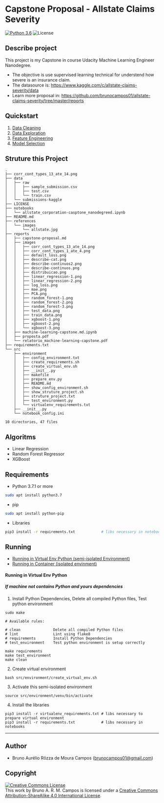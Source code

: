 # Capstone Proposal - Allstate Claims Severity
[![Python 3.6](https://img.shields.io/badge/python-3.6-blue.svg)](https://www.python.org/downloads/release/python-360/)
![License](https://img.shields.io/badge/Code%20License-MIT-blue.svg)

## Describe project
 This project is my Capstone in course Udacity Machine Learning Engineer Nanodegree.

 - The objective is use supervised learning technical for understend how severe is an insurance claim.
 - The datasource is: https://www.kaggle.com/c/allstate-claims-severity/data
 - Learn more proposal in: https://github.com/brunocampos01/allstate-claims-severity/tree/master/reports

## Quickstart
1. [Data Cleaning](https://github.com/brunocampos01/allstate-claims-severity/blob/master/notebooks/allstate_corporation-casptone_nanodegreed.ipynb
)
2. [Data Exploration](https://github.com/brunocampos01/allstate-claims-severity/blob/master/notebooks/allstate_corporation-casptone_nanodegreed.ipynb
)
3. [Feature Engineering](https://github.com/brunocampos01/allstate-claims-severity/blob/master/notebooks/allstate_corporation-casptone_nanodegreed.ipynb
)
4. [Model Selection](https://github.com/brunocampos01/allstate-claims-severity/blob/master/notebooks/allstate_corporation-casptone_nanodegreed.ipynb
)

## Struture this Project
```
.
├── corr_cont_types_13_ate_14.png
├── data
│   ├── raw
│   │   ├── sample_submission.csv
│   │   ├── test.csv
│   │   └── train.csv
│   └── submissions-kaggle
├── LICENSE
├── notebooks
│   └── allstate_corporation-casptone_nanodegreed.ipynb
├── README.md
├── references
│   └── images
│       └── allstate.jpg
├── reports
│   ├── capstone-proposal.md
│   ├── images
│   │   ├── corr_cont_types_13_ate_14.png
│   │   ├── corr_cont_types_1_ate_4.png
│   │   ├── default_loss.png
│   │   ├── describe-cat.png
│   │   ├── describe-continuos2.png
│   │   ├── describe-continuos.png
│   │   ├── distribuicao.png
│   │   ├── linear_regression-1.png
│   │   ├── linear_regression-2.png
│   │   ├── log_loss.png
│   │   ├── mae.png
│   │   ├── PCA.png
│   │   ├── random_forest-1.png
│   │   ├── random_forest-2.png
│   │   ├── random_forest-3.png
│   │   ├── test_data.png
│   │   ├── train_data.png
│   │   ├── xgboost-1.png
│   │   ├── xgboost-2.png
│   │   └── xgboost-3.png
│   ├── machine-learning-capstone.md.ipynb
│   ├── proposta.pdf
│   └── relatorio_machine-learning-capstone.pdf
├── requirements.txt
└── src
    ├── environment
    │   ├── config_environment.txt
    │   ├── create_requirements.sh
    │   ├── create_virtual_env.sh
    │   ├── __init__.py
    │   ├── makefile
    │   ├── prepare_env.py
    │   ├── README.md
    │   ├── show_config_environment.sh
    │   ├── show_struture_project.sh
    │   ├── struture_project.txt
    │   ├── test_environment.py
    │   └── virtualenv_requirements.txt
    ├── __init__.py
    └── notebook_config.ini

10 directories, 47 files
```

## Algoritms
- Linear Regression
- Random Forest Regressor
- XGBoost

## Requirements

- Python 3.7.1 or more
```sh
sudo apt install python3.7
```

- pip
```sh
sudo apt install python-pip
```

- Libraries<br/>
```sh
pip3 install -r requirements.txt            # libs necessary in notebooks
```


## Running
- [Running in Virtual Env Python (semi-isolated Environment)](#running-in-virtual-env-python)
- [Running in Container (isolated envinment)](#running-in-container)

#### Running in Virtual Env Python

##### If machine not contains Python and yours dependencies
1. Install Python Dependencies, Delete all compiled Python files, Test python environment

```shell script
sudo make

# Available rules:

# clean               Delete all compiled Python files
# lint                Lint using flake8
# requirements        Install Python Dependencies
# test_environment    Test python environment is setup correctly
```

```shell script
make requirements
make test_environment
make clean
```

2. Create virtual environment

```shell script
bash src/environment/create_virtual_env.sh
```

3. Activate this semi-isolated environment

```shell script
source src/environment/venv/bin/activate
```

4. Install the libraries

```shell script
pip3 install -r virtualenv_requirements.txt # libs necessary to prepare virtual environment
pip3 install -r requirements.txt            # libs necessary in notebooks
```

---

## Author
- Bruno Aurélio Rôzza de Moura Campos (brunocampos01@gmail.com)

## Copyright
<a rel="license" href="http://creativecommons.org/licenses/by-sa/4.0/"><img alt="Creative Commons License" style="border-width:0" src="https://i.creativecommons.org/l/by-sa/4.0/88x31.png" /></a><br />This work by <span xmlns:cc="http://creativecommons.org/ns#" property="cc:attributionName">Bruno A. R. M. Campos</span> is licensed under a <a rel="license" href="http://creativecommons.org/licenses/by-sa/4.0/">Creative Commons Attribution-ShareAlike 4.0 International License</a>.
